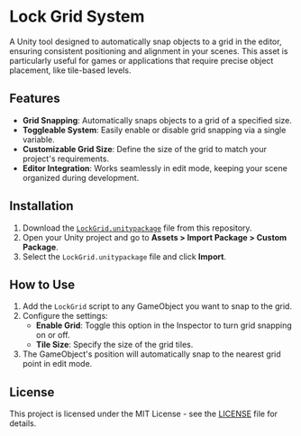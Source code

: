 # Lock Grid System

A Unity tool designed to automatically snap objects to a grid in the editor, ensuring consistent positioning and alignment in your scenes. This asset is particularly useful for games or applications that require precise object placement, like tile-based levels.

## Features

- **Grid Snapping**: Automatically snaps objects to a grid of a specified size.
- **Toggleable System**: Easily enable or disable grid snapping via a single variable.
- **Customizable Grid Size**: Define the size of the grid to match your project's requirements.
- **Editor Integration**: Works seamlessly in edit mode, keeping your scene organized during development.

## Installation

1. Download the [`LockGrid.unitypackage`](LockGrid.unitypackage) file from this repository.
2. Open your Unity project and go to **Assets > Import Package > Custom Package**.
3. Select the `LockGrid.unitypackage` file and click **Import**.

## How to Use

1. Add the `LockGrid` script to any GameObject you want to snap to the grid.
2. Configure the settings:
   - **Enable Grid**: Toggle this option in the Inspector to turn grid snapping on or off.
   - **Tile Size**: Specify the size of the grid tiles.
3. The GameObject's position will automatically snap to the nearest grid point in edit mode.

## License

This project is licensed under the MIT License - see the [LICENSE](./LICENSE) file for details.

